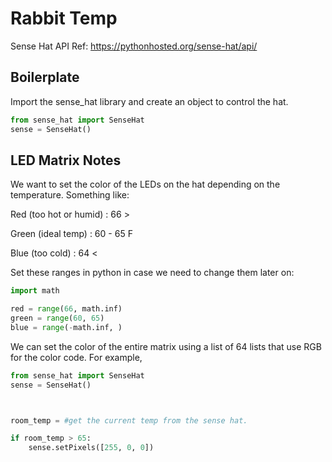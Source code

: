 # Rabbit Temp

Sense Hat API Ref: https://pythonhosted.org/sense-hat/api/

## Boilerplate

Import the sense_hat library and create an object to control the hat.

```python
from sense_hat import SenseHat
sense = SenseHat()
```
## LED Matrix Notes

We want to set the color of the LEDs on the hat depending on the temperature. Something like:

Red (too hot or humid)  : 66 >

Green (ideal temp)      : 60 - 65 F

Blue (too cold)         : 64 <


Set these ranges in python in case we need to change them later on:

```python
import math

red = range(66, math.inf)
green = range(60, 65)
blue = range(-math.inf, )
```

We can set the color of the entire matrix using a list of 64 lists that use RGB for the color code. For example,

```python
from sense_hat import SenseHat
sense = SenseHat()



room_temp = #get the current temp from the sense hat.

if room_temp > 65:
    sense.setPixels([255, 0, 0])

